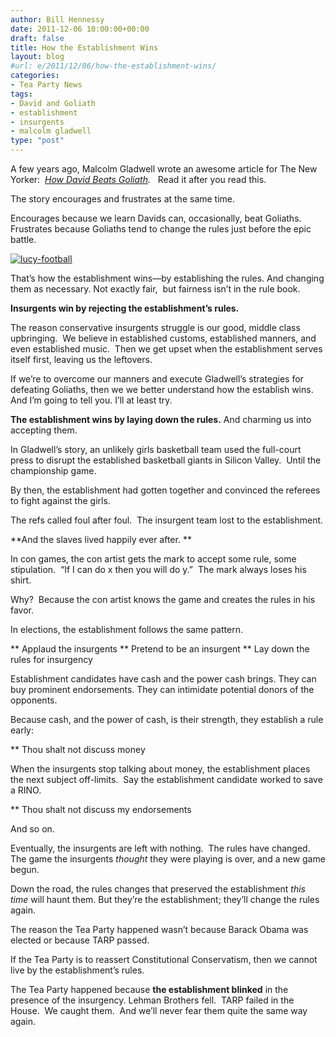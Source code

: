 ```yaml
---
author: Bill Hennessy
date: 2011-12-06 10:00:00+00:00
draft: false
title: How the Establishment Wins
layout: blog
#url: e/2011/12/06/how-the-establishment-wins/
categories:
- Tea Party News
tags:
- David and Goliath
- establishment
- insurgents
- malcolm gladwell
type: "post"
---
```


A few years ago, Malcolm Gladwell wrote an awesome article for The New Yorker:  _[How David Beats Goliath](https://www.newyorker.com/reporting/2009/05/11/090511fa_fact_gladwell?currentPage=1)._   Read it after you read this.

The story encourages and frustrates at the same time.

Encourages because we learn Davids can, occasionally, beat Goliaths.  Frustrates because Goliaths tend to change the rules just before the epic battle.

[![lucy-football](https://hennessysview.com/wp-content/uploads/2011/12/lucy-football_thumb.jpg)
](https://hennessysview.com/wp-content/uploads/2011/12/lucy-football.jpg)

That’s how the establishment wins—by establishing the rules. And changing them as necessary. Not exactly fair,  but fairness isn’t in the rule book.

**Insurgents win by rejecting the establishment’s rules.**

The reason conservative insurgents struggle is our good, middle class upbringing.  We believe in established customs, established manners, and even established music.  Then we get upset when the establishment serves itself first, leaving us the leftovers.

If we’re to overcome our manners and execute Gladwell’s strategies for defeating Goliaths, then we we better understand how the establish wins.  And I’m going to tell you. I’ll at least try.

**The establishment wins by laying down the rules.** And charming us into accepting them.

In Gladwell’s story, an unlikely girls basketball team used the full-court press to disrupt the established basketball giants in Silicon Valley.  Until the championship game.

By then, the establishment had gotten together and convinced the referees to fight against the girls.

The refs called foul after foul.  The insurgent team lost to the establishment.

**And the slaves lived happily ever after. **

In con games, the con artist gets the mark to accept some rule, some stipulation.  “If I can do x then you will do y.”  The mark always loses his shirt.

Why?  Because the con artist knows the game and creates the rules in his favor.

In elections, the establishment follows the same pattern.




** Applaud the insurgents
** Pretend to be an insurgent
** Lay down the rules for insurgency


Establishment candidates have cash and the power cash brings. They can buy prominent endorsements. They can intimidate potential donors of the opponents.

Because cash, and the power of cash, is their strength, they establish a rule early:


** Thou shalt not discuss money


When the insurgents stop talking about money, the establishment places the next subject off-limits.  Say the establishment candidate worked to save a RINO.


** Thou shalt not discuss my endorsements


And so on.

Eventually, the insurgents are left with nothing.  The rules have changed. The game the insurgents _thought_ they were playing is over, and a new game begun.

Down the road, the rules changes that preserved the establishment _this time_ will haunt them. But they’re the establishment; they’ll change the rules again.

The reason the Tea Party happened wasn’t because Barack Obama was elected or because TARP passed.

If the Tea Party is to reassert Constitutional Conservatism, then we cannot live by the establishment’s rules.

The Tea Party happened because **the establishment blinked** in the presence of the insurgency. Lehman Brothers fell.  TARP failed in the House.  We caught them.  And we’ll never fear them quite the same way again.
